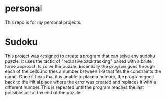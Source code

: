 # personal
This repo is for my personal projects. 

# Sudoku
This project was designed to create a program that can solve any sudoku puzzle. It uses the tactic of "recursive backtracking" paired with a brute force approach to solve the puzzle. Essentially the program goes through each of the cells and tries a number between 1-9 that fits the constraints the game. Once it finds that it is unable to place a number, the program goes back to the initial place where the error was created and replaces it with a different number. This is repeated until the program reaches the last possible cell at the end of the puzzle. 
